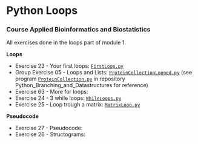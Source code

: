# Python Loops
### Course Applied Bioinformatics and Biostatistics
All exercises done in the loops part of module 1.

**Loops**
* Exercise 23 - Your first loops: [`FirstLoop.py`](https://github.com/rominafernandez/Python_Loops/blob/master/FirstLoop.py)
* Group Exercise 05 - Loops and Lists: [`ProteinCollectionLooped.py`](https://github.com/rominafernandez/Python_Loops/blob/master/ProteinCollectionLooped.py) (see program [`ProteinCollection.py`](https://github.com/rominafernandez/Python_Branching_and_Datastructures/blob/master/ProteinCollection.py) in repository Python_Branching_and_Datastructures for reference)
* Exercise 63 - More for loops:
* Exercise 24 - 3 while loops: [`WhileLoops.py`](https://github.com/rominafernandez/Python_Loops/blob/master/WhileLoops.py)
* Exercise 25 - Loop trough a matrix: [`MatrixLoop.py`](https://github.com/rominafernandez/Python_Loops/blob/master/MatrixLoop.py)

**Pseudocode**
* Exercise 27 - Pseudocode:
* Exercise 26 - Structograms:
